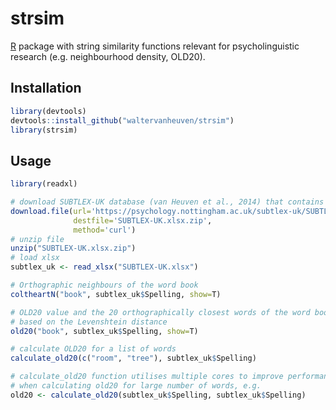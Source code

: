 # strsim

[R](https://www.r-project.org) package with string similarity functions relevant
for psycholinguistic research (e.g. neighbourhood density, OLD20).

## Installation

```R
library(devtools)
devtools::install_github("waltervanheuven/strsim")
library(strsim)
```

## Usage

```R
library(readxl)

# download SUBTLEX-UK database (van Heuven et al., 2014) that contains a large list of English words
download.file(url='https://psychology.nottingham.ac.uk/subtlex-uk/SUBTLEX-UK.xlsx.zip',
              destfile='SUBTLEX-UK.xlsx.zip',
              method='curl')
# unzip file              
unzip("SUBTLEX-UK.xlsx.zip")
# load xlsx
subtlex_uk <- read_xlsx("SUBTLEX-UK.xlsx")

# Orthographic neighbours of the word book
coltheartN("book", subtlex_uk$Spelling, show=T)

# OLD20 value and the 20 orthographically closest words of the word book
# based on the Levenshtein distance
old20("book", subtlex_uk$Spelling, show=T)

# calculate OLD20 for a list of words
calculate_old20(c("room", "tree"), subtlex_uk$Spelling)

# calculate_old20 function utilises multiple cores to improve performance
# when calculating old20 for large number of words, e.g.
old20 <- calculate_old20(subtlex_uk$Spelling, subtlex_uk$Spelling)
```
